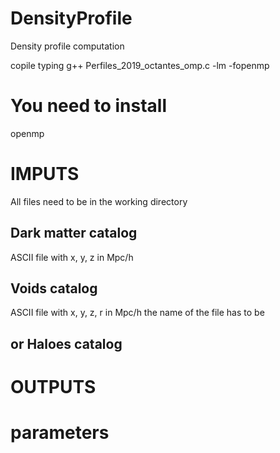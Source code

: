 # DensityProfile
Density profile computation

copile typing g++ Perfiles_2019_octantes_omp.c -lm -fopenmp

# You need to install
openmp

# IMPUTS
All files need to be in the working directory

## Dark matter catalog
ASCII file with x, y, z in Mpc/h

## Voids catalog
ASCII file with x, y, z, r in Mpc/h
the name of the file has to be 

## or Haloes catalog

# OUTPUTS




# parameters

##
